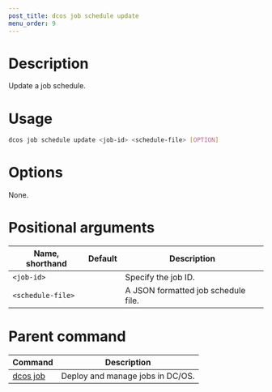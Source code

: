 ```yaml
---
post_title: dcos job schedule update
menu_order: 9
---
```

    
# Description
Update a job schedule.

# Usage

```bash
dcos job schedule update <job-id> <schedule-file> [OPTION]
```

# Options

None.

# Positional arguments

| Name, shorthand | Default | Description |
|---------|-------------|-------------|
| `<job-id>`   |             |  Specify the job ID. |
| `<schedule-file>`   |             |  A JSON formatted job schedule file. |

# Parent command

| Command | Description |
|---------|-------------|
| [dcos job](/docs/1.9/usage/cli/command-reference/dcos-job/) |  Deploy and manage jobs in DC/OS. |

<!-- # Examples -->